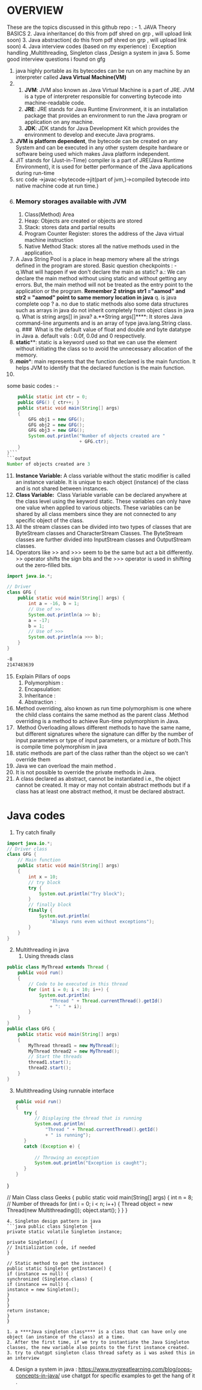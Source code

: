 

# OVERVIEW
These are the topics discussed in this github repo : - 
	1. JAVA Theory BASICS
	2. Java inheritance( do this from pdf shred on grp , will upload link soon)
	3. Java abstraction( do this from pdf shred on grp , will upload link soon)
	4. Java interview codes (based on my experience) : Exception handling ,Multithreading, Singleton class ,Design a system in java 
	5. Some good interview questions i found on gfg 

1. java highly portable as its bytecodes can be run on any machine by an interpreter called **Java Virtual Machine(VM)**
2.  
	1. ****JVM****: JVM also known as Java Virtual Machine is a part of JRE. JVM is a type of interpreter responsible for converting bytecode into machine-readable code.
	2. ****JRE****: JRE stands for Java Runtime Environment, it is an installation package that provides an environment to run the Java program or application on any machine.
	3. ****JDK****: JDK stands for Java Development Kit which provides the environment to develop and execute Java programs.
3. ****JVM is platform dependent****, the bytecode can be created on any System and can be executed in any other system despite hardware or software being used which makes Java platform independent.
4. JIT stands for (Just-in-Time) compiler is a part of JRE(Java Runtime Environment), it is used for better performance of the Java applications during run-time
5. src code ->javac->bytecode->jit(part of jvm,)->compiled bytecode into native machine code at run time.)
6. ### Memory storages available with JVM
	1. Class(Method) Area
	2. Heap: Objects are created or objects are stored
	3. Stack: stores data and partial results
	4. Program Counter Register: stores the address of the Java virtual machine instruction
	5. Native Method Stack: stores all the native methods used in the application.
7. A Java String Pool is a place in heap memory where all the strings defined in the program are stored.
 Basic question checkpoints : -
	q.What will happen if we don't declare the main as static? 
		a.: We can declare the main method without using static and without getting any errors. But, the main method will not be treated as the entry point to the application or the program.
		**Remember 2 strings str1 ="aamod" and str2 = "aamod" point to same memory location in java**
	q. is java complete oop ?
		a. no due to static methods also some data structures such as arrays in java do not inherit completely from object class in java 
	q. What is string args[] in java?
		a.**String args[]****: It stores Java command-line arguments and is an array of type java.lang.String class.
	q. ###  What is the default value of float and double and byte datatype in Java
		a. default vals : 0.0f, 0.0d and  0 respectively.
8.  **static****: static is a keyword used so that we can use the element without initiating the class so to avoid the unnecessary allocation of the memory.
9. ***main****: main represents that the function declared is the main function. It helps JVM to identify that the declared function is the main function.
10. 
some basic codes : - 
```java class GFG {
    public static int ctr = 0;
    public GFG() { ctr++; }
    public static void main(String[] args)
    {
        GFG obj1 = new GFG();
        GFG obj2 = new GFG();
        GFG obj3 = new GFG();
        System.out.println("Number of objects created are "
                           + GFG.ctr);
    }
}```
```output 
Number of objects created are 3
```
11. ****Instance Variable:**** A class variable without the static modifier is called an instance variable. It is unique to each object (instance) of the class and is not shared between instances.
12. ****Class Variable:****  Class Variable variable can be declared anywhere at the class level using the keyword static. These variables can only have one value when applied to various objects. These variables can be shared by all class members since they are not connected to any specific object of the class.
13. All the stream classes can be divided into two types of classes that are ByteStream classes and CharacterStream Classes. The ByteStream classes are further divided into InputStream classes and OutputStream classes.
14. Operators like >> and >>> seem to be the same but act a bit differently. >> operator shifts the sign bits and the >>> operator is used in shifting out the zero-filled bits.
```java
import java.io.*;

// Driver
class GFG {
    public static void main(String[] args) {
        int a = -16, b = 1;
        // Use of >>
        System.out.println(a >> b);
        a = -17;
        b = 1;
        // Use of >>>
        System.out.println(a >>> b);
    }
}
```

``` txt
-8
2147483639
```
15. Explain Pillars of oops 
	1. Polymorphism : 
	2. Encapsulation:
	3. Inheritance :
	4. Abstraction : 
16. Method overriding, also known as run time polymorphism is one where the child class contains the same method as the parent class .Method overriding is a method to achieve Run-time polymorphism in Java.
17.  Method Overloading allows different methods to have the same name, but different signatures where the signature can differ by the number of input parameters or type of input parameters, or a mixture of both.This is compile time polymorphism in java 
18. static methods are part of the class rather than the object so we can't override them
19. Java we can overload the main method .
20. It is not possible to override the private methods in Java.
21. A class declared as abstract, cannot be instantiated i.e., the object cannot be created. It may or may not contain abstract methods but if a class has at least one abstract method, it must be declared abstract.
# Java codes 
1. Try catch finally 
```java  // Java Program to implement finally
import java.io.*;
// Driver class
class GFG {
    // Main function
    public static void main(String[] args)
    {
        int x = 10;
        // try block
        try {
            System.out.println("Try block");
        }
        // finally block
        finally {
            System.out.println(
                "Always runs even without exceptions");
        }
    }
}
```
2. Multithreading in java 
	1. Using threads class
```java import java.io.*;
public class MyThread extends Thread {
    public void run()
    {
        // Code to be executed in this thread
        for (int i = 0; i < 10; i++) {
            System.out.println(
                "Thread " + Thread.currentThread().getId()
                + ": " + i);
        }
    }
}
public class GFG {
    public static void main(String[] args)
    {
        MyThread thread1 = new MyThread();
        MyThread thread2 = new MyThread();
        // Start the threads
        thread1.start();
        thread2.start();
    }
}
```
3. Multithreading Using runnable interface
	 ```java class Multithreading implements Runnable {
    public void run()
    {
        try {
            // Displaying the thread that is running
            System.out.println(
                "Thread " + Thread.currentThread().getId()
                + " is running");
        }
        catch (Exception e) {
            
            // Throwing an exception
            System.out.println("Exception is caught");
        }
    }
}

// Main Class
class Geeks {
    public static void main(String[] args)
    {
        int n = 8; // Number of threads
        for (int i = 0; i < n; i++) {
            Thread object
                = new Thread(new Multithreading());
            object.start();
        }
    }
}
```
4. Singleton design pattern in java
```java public class Singleton {  
private static volatile Singleton instance;  
  
private Singleton() {  
// Initialization code, if needed  
}  
  
// Static method to get the instance  
public static Singleton getInstance() {  
if (instance == null) {  
synchronized (Singleton.class) {  
if (instance == null) {  
instance = new Singleton();  
}  
}  
}  
return instance;  
}  
}
```
	1. a ****Java singleton class**** is a class that can have only one object (an instance of the class) at a time.
	2. After the first time, if we try to instantiate the Java Singleton classes, the new variable also points to the first instance created.
	3. try to chatgpt singleton class thread safety as i was asked this in an interview 
4. Design a system in java : https://www.mygreatlearning.com/blog/oops-concepts-in-java/  use chatgpt for specific examples to get the hang of it .